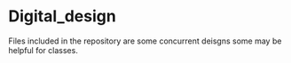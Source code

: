 # Digital_design
Files included in the repository are some concurrent deisgns some may be helpful for classes.
